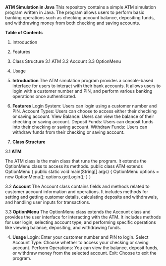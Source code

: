 **ATM Simulation in Java**
This repository contains a simple ATM simulation program written in Java. The program allows users to perform basic banking operations such as checking account balance, depositing funds, and withdrawing money from both checking and saving accounts.

**Table of Contents**
1.	Introduction
2.	Features
3.	Class Structure
3.1	ATM
3.2	Account
3.3	OptionMenu
4. Usage

1. **Introduction**
The ATM simulation program provides a console-based interface for users to interact with their bank accounts. It allows users to login with a customer number and PIN, and perform various banking operations once authenticated.

2. **Features**
Login System: Users can login using a customer number and PIN.
Account Types: Users can choose to access either their checking or saving account.
View Balance: Users can view the balance of their checking or saving account.
Deposit Funds: Users can deposit funds into their checking or saving account.
Withdraw Funds: Users can withdraw funds from their checking or saving account.

 3.	**Class Structure**

 3.1	**ATM**

The ATM class is the main class that runs the program. It extends the OptionMenu class to access its methods.
public class ATM extends OptionMenu {
    public static void main(String[] args) {
        OptionMenu options = new OptionMenu();
        options.getLogin();
    }
}

 3.2	**Account**
The Account class contains fields and methods related to customer account information and operations. It includes methods for setting and getting customer details, calculating deposits and withdrawals, and handling user inputs for transactions.

 3.3	**OptionMenu**
The OptionMenu class extends the Account class and provides the user interface for interacting with the ATM. It includes methods for user login, selecting account type, and performing specific operations like viewing balance, depositing, and withdrawing funds.

 4.	  **Usage**
Login: Enter your customer number and PIN to login.
Select Account Type: Choose whether to access your checking or saving account.
Perform Operations: You can view the balance, deposit funds, or withdraw money from the selected account.
Exit: Choose to exit the program.
